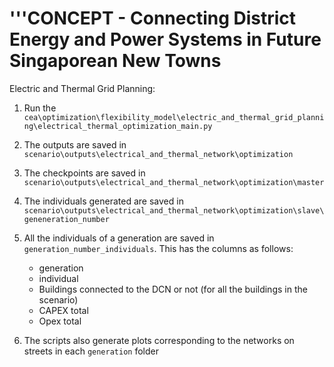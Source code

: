 # '''CONCEPT - Connecting District Energy and Power Systems in Future Singaporean New Towns
Electric and Thermal Grid Planning:

1. Run the `cea\optimization\flexibility_model\electric_and_thermal_grid_planning\electrical_thermal_optimization_main.py`

2. The outputs are saved in `scenario\outputs\electrical_and_thermal_network\optimization`

3. The checkpoints are saved in `scenario\outputs\electrical_and_thermal_network\optimization\master`

4. The individuals generated are saved in `scenario\outputs\electrical_and_thermal_network\optimization\slave\geneneration_number`

5. All the individuals of a generation are saved in `generation_number_individuals`. This has the columns as follows:
   
   - generation
   - individual
   - Buildings connected to the DCN or not (for all the buildings in the scenario)
   - CAPEX total
   - Opex total
   
   
6. The scripts also generate plots corresponding to the networks on streets in each `generation` folder